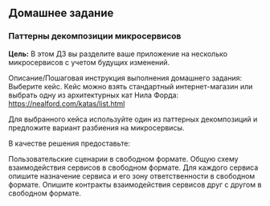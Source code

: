 ## Домашнее задание
### Паттерны декомпозиции микросервисов

**Цель:**
В этом ДЗ вы разделите ваше приложение на несколько микросервисов с учетом будущих изменений.

Описание/Пошаговая инструкция выполнения домашнего задания:
Выберите кейс. Кейс можно взять стандартный интернет-магазин или выбрать одну из архитектурных кат Нила Форда: https://nealford.com/katas/list.html

Для выбранного кейса используйте один из паттерных декомпозиций и предложите вариант разбиения на микросервисы.

В качестве решения предоставьте:

Пользовательские сценарии в свободном формате.
Общую схему взаимодействия сервисов в свободном формате.
Для каждого сервиса опишите назначение сервиса и его зону ответственности в свободном формате.
Опишите контракты взаимодействия сервисов друг с другом в свободном формате.